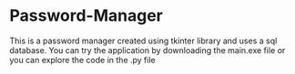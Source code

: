 # Password-Manager
 
This is a password manager created using tkinter library and uses a sql database. You can try the application by downloading the main.exe file or you can explore the code in the .py file
